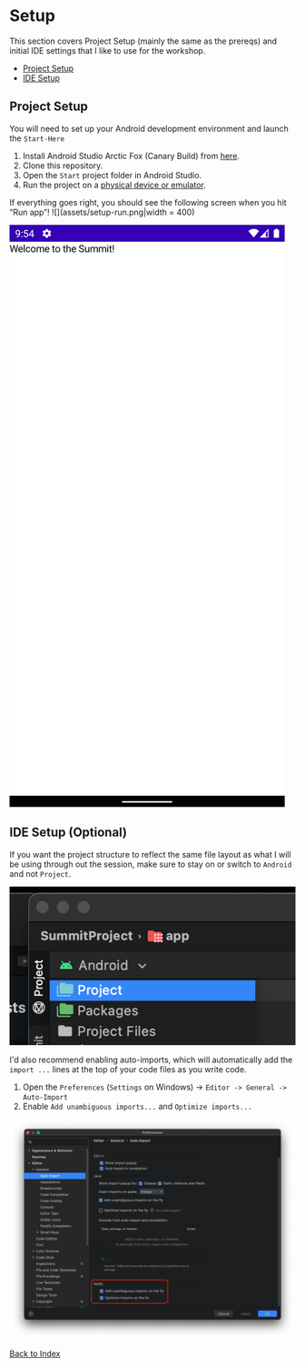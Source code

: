 # Setup
This section covers Project Setup (mainly the same as the prereqs) and initial
IDE settings that I like to use for the workshop.

- [Project Setup](#project-setup)
- [IDE Setup](#ide-setup)

## Project Setup
You will need to set up your Android development environment and launch the `Start-Here`

1. Install Android Studio Arctic Fox (Canary Build) from [here](https://developer.android.com/studio/preview).
2. Clone this repository.
3. Open the `Start` project folder in Android Studio.
4. Run the project on a [physical device or emulator](https://developer.android.com/training/basics/firstapp/running-app).

If everything goes right, you should see the following screen when you hit “Run app”!
![](assets/setup-run.png|width = 400)

![](assets/setup-app.png)<!-- {"width":335} -->

## IDE Setup (Optional)
If you want the project structure to reflect the same file layout as what I will be using through    out the session, make sure to stay on or switch to `Android` and not `Project`.

![](assets/ide-project.png)<!-- {"width":278} -->

I'd also recommend enabling auto-imports, which will automatically add the `import ...`
lines at the top of your code files as you write code.
1. Open the `Preferences` (`Settings` on Windows) -> `Editor -> General -> Auto-Import`
2. Enable `Add unambiguous imports...` and `Optimize imports...`

![](assets/ide-preferences.png)<!-- {"width":354} -->

[Back to Index](../README.md)
